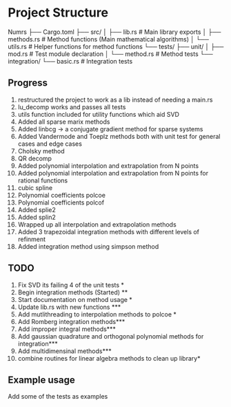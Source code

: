 # Project Structure

Numrs
├── Cargo.toml
├── src/
│   ├── lib.rs          # Main library exports
│   ├── methods.rs      # Method functions (Main mathematical algorithms)
│   └── utils.rs        # Helper functions for method functions
└── tests/
    ├── unit/
    │   ├── mod.rs      # Test module declaration
    │   └── method.rs   # Method tests
    └── integration/
        └── basic.rs    # Integration tests
## Progress
1. restructured the project to work as a lib instead of needing a main.rs 
2. lu_decomp works and passes all tests
3. utils function included for utility functions which aid SVD
4. Added all sparse marix methods
5. Added linbcg -> a conjugate gradient method for sparse systems
6. Added Vandermode and Toeplz methods both with unit test for general cases and edge cases
7. Cholsky method
8. QR decomp
9. Added polynomial interpolation and extrapolation from N points
10. Added polynomial interpolation and extrapolation from N points for rational functions
11. cubic spline
12. Polynomial coefficients polcoe
13. Polynomial coefficients polcof
14. Added splie2
15. Added splin2
16. Wrapped up all interpolation and extrapolation methods
17. Added 3 trapezoidal integration methods with different levels of refinment
18. Added integration method using simpson method
## TODO 
1. Fix SVD its failing 4 of the unit tests *
2. Begin integration methods (Started) **
3. Start documentation on method usage *
4. Update lib.rs with new functions ***
5. Add mutlithreading to interpolation methods to polcoe *
6. Add Romberg integration methods***
7. Add improper integral methods***
8. Add gaussian quadrature and orthogonal polynomial methods for integration***
9. Add multidimensinal methods***
10. combine routines for linear algebra methods to clean up library*
## Example usage
Add some of the tests as examples
